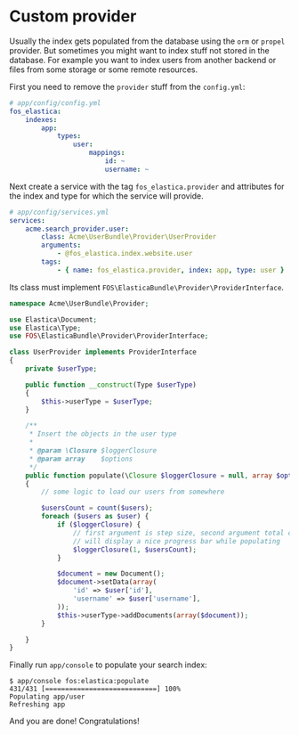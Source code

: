Custom provider
===============

Usually the index gets populated from the database using the `orm` or `propel`
provider. But sometimes you might want to index stuff not stored in the
database. For example you want to index users from another backend or files
from some storage or some remote resources.

First you need to remove the `provider` stuff from the `config.yml`:

```yaml
# app/config/config.yml
fos_elastica:
    indexes:
        app:
            types:
                user:
                    mappings:
                        id: ~
                        username: ~
```

Next create a service with the tag `fos_elastica.provider` and attributes for
the index and type for which the service will provide.

```yaml
# app/config/services.yml
services:
    acme.search_provider.user:
        class: Acme\UserBundle\Provider\UserProvider
        arguments:
            - @fos_elastica.index.website.user
        tags:
            - { name: fos_elastica.provider, index: app, type: user }
```

Its class must implement `FOS\ElasticaBundle\Provider\ProviderInterface`.

```php
namespace Acme\UserBundle\Provider;

use Elastica\Document;
use Elastica\Type;
use FOS\ElasticaBundle\Provider\ProviderInterface;

class UserProvider implements ProviderInterface
{
    private $userType;

    public function __construct(Type $userType)
    {
        $this->userType = $userType;
    }

    /**
     * Insert the objects in the user type
     *
     * @param \Closure $loggerClosure
     * @param array    $options
     */
    public function populate(\Closure $loggerClosure = null, array $options = array())
    {
        // some logic to load our users from somewhere

        $usersCount = count($users);
        foreach ($users as $user) {
            if ($loggerClosure) {
                // first argument is step size, second argument total count
                // will display a nice progress bar while populating
                $loggerClosure(1, $usersCount);
            }

            $document = new Document();
            $document->setData(array(
                'id' => $user['id'],
                'username' => $user['username'],
            ));
            $this->userType->addDocuments(array($document));
        }

    }
}
```

Finally run `app/console` to populate your search index:

```shell
$ app/console fos:elastica:populate
431/431 [============================] 100%
Populating app/user
Refreshing app
```

And you are done! Congratulations!

